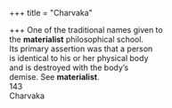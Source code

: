 +++
title = "Charvaka"

+++
One of the traditional names given to  
the **materialist** philosophical school.  
Its primary assertion was that a person  
is identical to his or her physical body  
and is destroyed with the body’s  
demise. See **materialist**.  
143  
Charvaka